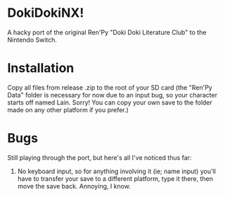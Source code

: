 # DokiDokiNX!
A hacky port of the original Ren'Py "Doki Doki Literature Club" to the Nintendo Switch.

# Installation
Copy all files from release .zip to the root of your SD card (the "Ren'Py Data" folder is necessary for now due to an input bug, so your character starts off named Lain. Sorry! You can copy your own save to the folder made on any other platform if you prefer.)

# Bugs
Still playing through the port, but here's all I've noticed thus far:
1. No keyboard input, so for anything involving it (ie; name input) you'll have to transfer your save to a different platform, type it there, then move the save back. Annoying, I know.
